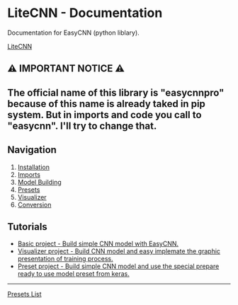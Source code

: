 
# LiteCNN - Documentation

Documentation for EasyCNN (python liblary).

[LiteCNN](https://github.com/Gabrli/easyCNN)

## ⚠️ IMPORTANT NOTICE ⚠️

The official name of this library is "easycnnpro" because of this name is already taked in pip system. But in imports and code you call to "easycnn". 
I'll try to change that.
---
## Navigation
1. <a href="./docs/installation/installation.md">Installation</a>
2. <a href="./docs/imports/imports.md">Imports</a>
3. <a href="./docs/model/build-methods.md">Model Building</a>
4. <a href="./docs/presets/presets-list.md">Presets</a>
5. <a href="./docs/visualizer/visualizer.md">Visualizer</a>
6. <a href="./docs/conversion/conversion.md">Conversion</a>


## Tutorials

- <a href="./tutorials/basic-project.md">Basic project - Build simple CNN model with EasyCNN.</a>
- <a href="./tutorials/visualizer-project.md">Visualizer project - Build CNN model and easy implemate the graphic presentation of training process.</a>
- <a href="./tutorials/presets-project.md">Preset project - Build simple CNN model and use the special prepare ready to use model preset from keras.</a>

---
<a href="./docs/presets/presets-list.md">Presets List</a>
